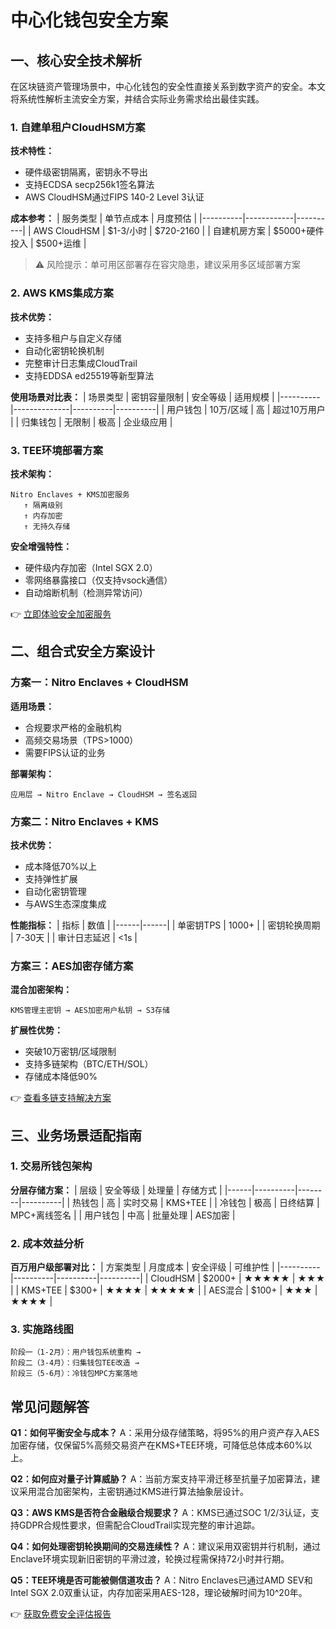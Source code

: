 # 中心化钱包安全方案

## 一、核心安全技术解析

在区块链资产管理场景中，中心化钱包的安全性直接关系到数字资产的安全。本文将系统性解析主流安全方案，并结合实际业务需求给出最佳实践。

### 1. 自建单租户CloudHSM方案
**技术特性：**
- 硬件级密钥隔离，密钥永不导出
- 支持ECDSA secp256k1签名算法
- AWS CloudHSM通过FIPS 140-2 Level 3认证

**成本参考：**
| 服务类型 | 单节点成本 | 月度预估 |
|----------|------------|----------|
| AWS CloudHSM | $1-3/小时 | $720-2160 |
| 自建机房方案 | $5000+硬件投入 | $500+运维 |

> ⚠️ 风险提示：单可用区部署存在容灾隐患，建议采用多区域部署方案

### 2. AWS KMS集成方案
**技术优势：**
- 支持多租户与自定义存储
- 自动化密钥轮换机制
- 完整审计日志集成CloudTrail
- 支持EDDSA ed25519等新型算法

**使用场景对比表：**
| 场景类型 | 密钥容量限制 | 安全等级 | 适用规模 |
|----------|--------------|----------|----------|
| 用户钱包 | 10万/区域 | 高 | 超过10万用户 |
| 归集钱包 | 无限制 | 极高 | 企业级应用 |

### 3. TEE环境部署方案
**技术架构：**
```
Nitro Enclaves + KMS加密服务
   ↑ 隔离级别
   ↑ 内存加密
   ↑ 无持久存储
```

**安全增强特性：**
- 硬件级内存加密（Intel SGX 2.0）
- 零网络暴露接口（仅支持vsock通信）
- 自动熔断机制（检测异常访问）

👉 [立即体验安全加密服务](https://bit.ly/okx_welcome)

## 二、组合式安全方案设计

### 方案一：Nitro Enclaves + CloudHSM
**适用场景：**
- 合规要求严格的金融机构
- 高频交易场景（TPS>1000）
- 需要FIPS认证的业务

**部署架构：**
```
应用层 → Nitro Enclave → CloudHSM → 签名返回
```

### 方案二：Nitro Enclaves + KMS
**技术优势：**
- 成本降低70%以上
- 支持弹性扩展
- 自动化密钥管理
- 与AWS生态深度集成

**性能指标：**
| 指标 | 数值 |
|------|------|
| 单密钥TPS | 1000+ |
| 密钥轮换周期 | 7-30天 |
| 审计日志延迟 | <1s |

### 方案三：AES加密存储方案
**混合加密架构：**
```
KMS管理主密钥 → AES加密用户私钥 → S3存储
```

**扩展性优势：**
- 突破10万密钥/区域限制
- 支持多链架构（BTC/ETH/SOL）
- 存储成本降低90%

👉 [查看多链支持解决方案](https://bit.ly/okx_welcome)

## 三、业务场景适配指南

### 1. 交易所钱包架构
**分层存储方案：**
| 层级 | 安全等级 | 处理量 | 存储方式 |
|------|----------|--------|----------|
| 热钱包 | 高 | 实时交易 | KMS+TEE |
| 冷钱包 | 极高 | 日终结算 | MPC+离线签名 |
| 用户钱包 | 中高 | 批量处理 | AES加密 |

### 2. 成本效益分析
**百万用户级部署对比：**
| 方案类型 | 月度成本 | 安全评级 | 可维护性 |
|----------|----------|----------|----------|
| CloudHSM | $2000+ | ★★★★★ | ★★★ |
| KMS+TEE | $300+ | ★★★★ | ★★★★★ |
| AES混合 | $100+ | ★★★ | ★★★★ |

### 3. 实施路线图
```
阶段一（1-2月）：用户钱包系统重构 → 
阶段二（3-4月）：归集钱包TEE改造 → 
阶段三（5-6月）：冷钱包MPC方案落地
```

## 常见问题解答

**Q1：如何平衡安全与成本？**
A：采用分级存储策略，将95%的用户资产存入AES加密存储，仅保留5%高频交易资产在KMS+TEE环境，可降低总体成本60%以上。

**Q2：如何应对量子计算威胁？**
A：当前方案支持平滑迁移至抗量子加密算法，建议采用混合加密架构，主密钥通过KMS进行算法抽象层设计。

**Q3：AWS KMS是否符合金融级合规要求？**
A：KMS已通过SOC 1/2/3认证，支持GDPR合规性要求，但需配合CloudTrail实现完整的审计追踪。

**Q4：如何处理密钥轮换期间的交易连续性？**
A：建议采用双密钥并行机制，通过Enclave环境实现新旧密钥的平滑过渡，轮换过程需保持72小时并行期。

**Q5：TEE环境是否可能被侧信道攻击？**
A：Nitro Enclaves已通过AMD SEV和Intel SGX 2.0双重认证，内存加密采用AES-128，理论破解时间为10^20年。

👉 [获取免费安全评估报告](https://bit.ly/okx_welcome)